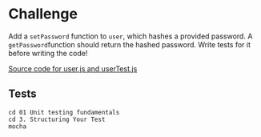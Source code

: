 # Challenge

Add a `setPassword` function to `user`, which hashes a provided password.
A `getPassword`function should return the hashed password. Write tests for it before writing the code!

[Source code for user.js and userTest.js](https://gist.github.com/jhartikainen/9238e1f94ff5a9d77787)



## Tests

```
cd 01 Unit testing fundamentals
cd 3. Structuring Your Test
mocha
```
